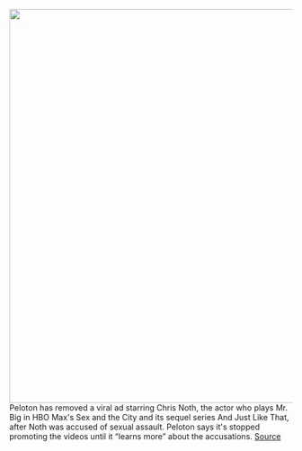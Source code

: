 <img src='https://cdn.vox-cdn.com/thumbor/FtGlRs8cNmm5L7S0UsWTch5KVHM=/0x0:3100x2325/1200x800/filters:focal(1302x915:1798x1411)/cdn.vox-cdn.com/uploads/chorus_image/image/70285106/1236439110.0.jpg' width='700px' /><br/>
Peloton has removed a viral ad starring Chris Noth, the actor who plays Mr. Big in HBO Max's Sex and the City and its sequel series And Just Like That, after Noth was accused of sexual assault. Peloton says it's stopped promoting the videos until it “learns more” about the accusations.
<a href='https://www.theverge.com/2021/12/17/22841034/peloton-viral-ads-sex-and-the-city-mr-big-chris-noth-sexual-assault'> Source <a/>